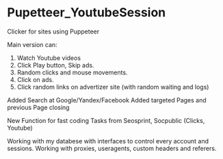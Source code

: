 # Pupetteer_YoutubeSession
 
Clicker for sites using Puppeteer

Main version can: 
1) Watch Youtube videos
2) Click Play button, Skip ads.
3) Random clicks and mouse movements.
4) Click on ads.
5) Click random links on advertizer site (with random waiting and logs)

Added Search at Google/Yandex/Facebook
Added targeted Pages and previous Page closing

New Function for fast coding Tasks from Seosprint, Socpublic (Clicks, Youtube)

Working with my databese with interfaces to control every account and sessions.
Working with proxies, useragents, custom headers and referers.